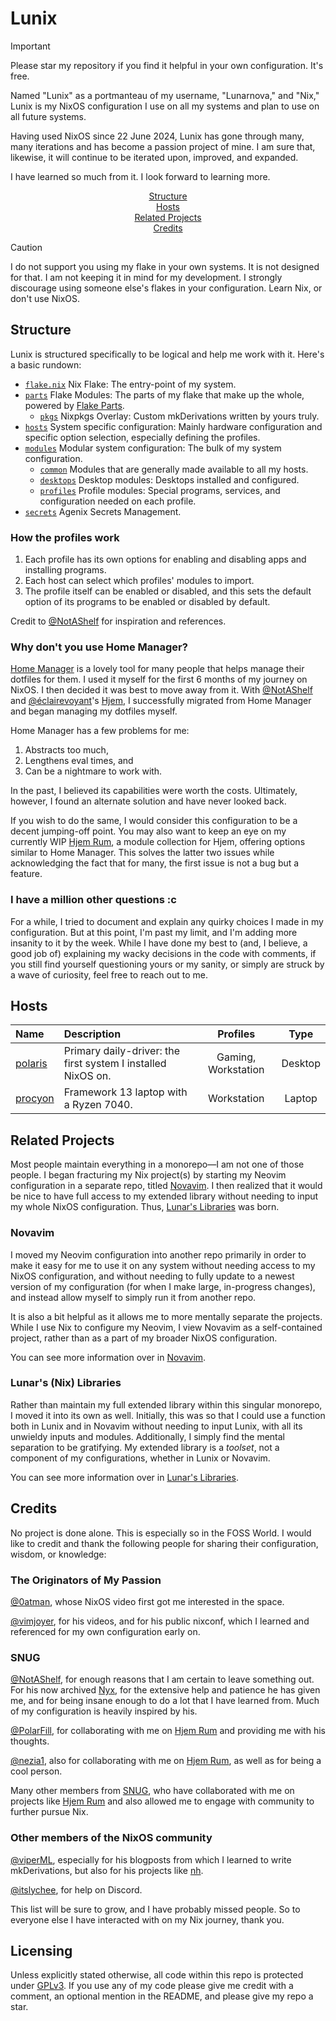 # Lunix

> [!IMPORTANT]
> Please star my repository if you find it helpful in your own configuration.
> It's free.

Named "Lunix" as a portmanteau of my username, "Lunarnova," and "Nix," Lunix is
my NixOS configuration I use on all my systems and plan to use on all future
systems.

Having used NixOS since 22 June 2024, Lunix has gone through many, many
iterations and has become a passion project of mine. I am sure that, likewise,
it will continue to be iterated upon, improved, and expanded.

I have learned so much from it. I look forward to learning more.

<div align="center">
    <a href=#structure>Structure</a></br>
    <a href=#hosts>Hosts</a></br>
    <a href=#related-projects>Related Projects</a></br>
    <a href=#Credits>Credits</a>
</div>

> [!CAUTION]
> I do not support you using my flake in your own systems. It is not designed
> for that. I am not keeping it in mind for my development. I strongly
> discourage using someone else's flakes in your configuration. Learn Nix, or
> don't use NixOS.

## Structure

Lunix is structured specifically to be logical and help me work with it. Here's
a basic rundown:

- [`flake.nix`] Nix Flake: The entry-point of my system.
- [`parts`] Flake Modules: The parts of my flake that make up the whole, powered
  by [Flake Parts].
  - [`pkgs`] Nixpkgs Overlay: Custom mkDerivations written by yours truly.
- [`hosts`] System specific configuration: Mainly hardware configuration and
  specific option selection, especially defining the profiles.
- [`modules`] Modular system configuration: The bulk of my system configuration.
  - [`common`] Modules that are generally made available to all my hosts.
  - [`desktops`] Desktop modules: Desktops installed and configured.
  - [`profiles`] Profile modules: Special programs, services, and configuration
    needed on each profile.
- [`secrets`] Agenix Secrets Management.

### How the profiles work

1. Each profile has its own options for enabling and disabling apps and
   installing programs.
2. Each host can select which profiles' modules to import.
3. The profile itself can be enabled or disabled, and this sets the default
   option of its programs to be enabled or disabled by default.

Credit to [@NotAShelf] for inspiration and references.

### Why don't you use Home Manager?

[Home Manager] is a lovely tool for many people that helps manage their dotfiles
for them. I used it myself for the first 6 months of my journey on NixOS. I then
decided it was best to move away from it. With [@NotAShelf] and
[@éclairevoyant]'s [Hjem], I successfully migrated from Home Manager and began
managing my dotfiles myself.

Home Manager has a few problems for me:

1. Abstracts too much,
2. Lengthens eval times, and
3. Can be a nightmare to work with.

In the past, I believed its capabilities were worth the costs. Ultimately,
however, I found an alternate solution and have never looked back.

If you wish to do the same, I would consider this configuration to be a decent
jumping-off point. You may also want to keep an eye on my currently WIP
[Hjem Rum], a module collection for Hjem, offering options similar to Home
Manager. This solves the latter two issues while acknowledging the fact that for
many, the first issue is not a bug but a feature.

### I have a million other questions :c

For a while, I tried to document and explain any quirky choices I made in my
configuration. But at this point, I'm past my limit, and I'm adding more
insanity to it by the week. While I have done my best to (and, I believe, a good
job of) explaining my wacky decisions in the code with comments, if you still
find yourself questioning yours or my sanity, or simply are struck by a wave of
curiosity, feel free to reach out to me.

[`flake.nix`]: ./flake.nix
[`parts`]: ./parts
[Flake Parts]: https://github.com/hercules-ci/flake-parts
[`pkgs`]: ./parts/pkgs
[`hosts`]: ./hosts
[`modules`]: ./modules
[`common`]: ./modules/common
[`desktops`]: ./modules/desktops
[`profiles`]: ./modules/profiles
[`secrets`]: ./secrets
[@NotAShelf]: https://github.com/NotAShelf
[Home Manager]: https://github.com/nix-community/home-manager
[@éclairevoyant]: https://github.com/eclairevoyant
[Hjem]: https://github.com/feel-co/hjem
[Hjem Rum]: https://github.com/snugnug/hjem-rum

## Hosts

| Name      | Description                                                  |      Profiles       |  Type   |
| :-------- | :----------------------------------------------------------- | :-----------------: | :-----: |
| [polaris] | Primary daily-driver: the first system I installed NixOS on. | Gaming, Workstation | Desktop |
| [procyon] | Framework 13 laptop with a Ryzen 7040.                       |     Workstation     | Laptop  |

[polaris]: ./hosts/polaris
[procyon]: ./hosts/procyon

## Related Projects

Most people maintain everything in a monorepo―I am not one of those people. I
began fracturing my Nix project(s) by starting my Neovim configuration in a
separate repo, titled [Novavim]. I then realized that it would be nice to have
full access to my extended library without needing to input my whole NixOS
configuration. Thus, [Lunar's Libraries] was born.

### Novavim

I moved my Neovim configuration into another repo primarily in order to make it
easy for me to use it on any system without needing access to my NixOS
configuration, and without needing to fully update to a newest version of my
configuration (for when I make large, in-progress changes), and instead allow
myself to simply run it from another repo.

It is also a bit helpful as it allows me to more mentally separate the projects.
While I use Nix to configure my Neovim, I view Novavim as a self-contained
project, rather than as a part of my broader NixOS configuration.

You can see more information over in [Novavim].

### Lunar's (Nix) Libraries

Rather than maintain my full extended library within this singular monorepo, I
moved it into its own as well. Initially, this was so that I could use a
function both in Lunix and in Novavim without needing to input Lunix, with all
its unwieldy inputs and modules. Additionally, I simply find the mental
separation to be gratifying. My extended library is a _toolset_, not a component
of my configurations, whether in Lunix or Novavim.

You can see more information over in [Lunar's Libraries].

[Novavim]: https://www.github.com/lunarnovaa/novavim
[Lunar's Libraries]: https://www.github.com/lunarnovaa/lunarslib

## Credits

No project is done alone. This is especially so in the FOSS World. I would like
to credit and thank the following people for sharing their configuration,
wisdom, or knowledge:

### The Originators of My Passion

[@0atman], whose NixOS video first got me interested in the space.

[@vimjoyer], for his videos, and for his public nixconf, which I learned and
referenced for my own configuration early on.

### SNUG

[@NotAShelf], for enough reasons that I am certain to leave something out. For
his now archived [Nyx], for the extensive help and patience he has given me, and
for being insane enough to do a lot that I have learned from. Much of my
configuration is heavily inspired by his.

[@PolarFill], for collaborating with me on [Hjem Rum] and providing me with his
thoughts.

[@nezia1], also for collaborating with me on [Hjem Rum], as well as for being a
cool person.

Many other members from [SNUG], who have collaborated with me on projects like
[Hjem Rum] and also allowed me to engage with community to further pursue Nix.

### Other members of the NixOS community

[@viperML], especially for his blogposts from which I learned to write
mkDerivations, but also for his projects like [nh].

[@itslychee], for help on Discord.

This list will be sure to grow, and I have probably missed people. So to
everyone else I have interacted with on my Nix journey, thank you.

[@0atman]: https://github.com/0atman
[@vimjoyer]: https://github.com/vimjoyer
[Nyx]: https://github.com/NotAShelf/Nyx
[@PolarFill]: https://github.com/PolarFill
[@nezia1]: https://github.com/nezia1
[SNUG]: https://github.com/snugnug
[@viperML]: https://github.com/viperML
[nh]: https://github.com/viperML/nh
[@itslychee]: https://github.com/itslychee

## Licensing

Unless explicitly stated otherwise, all code within this repo is protected under
[GPLv3]. If you use any of my code please give me credit with a comment, an
optional mention in the README, and please give my repo a star.

[GPLv3]: ./LICENSE
